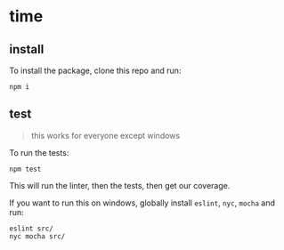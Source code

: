 # time

## install

To install the package, clone this repo and run:

    npm i

## test

> this works for everyone except windows

To run the tests:

    npm test

This will run the linter, then the tests, then get our coverage.

If you want to run this on windows, globally install `eslint`, `nyc`, `mocha` and run:

    eslint src/
    nyc mocha src/
